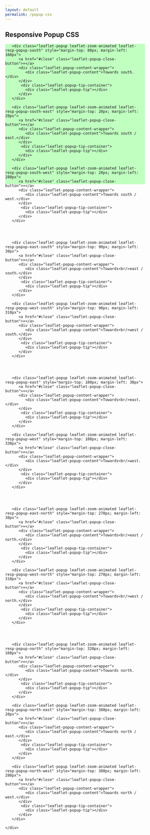 ```yaml
---
layout: default
permalink: /popup-css
---
```



<div style="clear: left">
    <h2>Responsive Popup CSS</h2>
    <div class="leaflet-container" style="width: 450px; height: 450px; margin-bottom:20px; background-color: #C0ffC0;">
    
    
       <div class="leaflet-popup leaflet-zoom-animated leaflet-resp-popup-south" style="margin-top: 80px; margin-left: 160px">
          <a href="#close" class="leaflet-popup-close-button">×</a>
          <div class="leaflet-popup-content-wrapper">
             <div class="leaflet-popup-content">Towards south.</div>
          </div>
           <div class="leaflet-popup-tip-container">
             <div class="leaflet-popup-tip"></div>
          </div>
       </div>       
       
       <div class="leaflet-popup leaflet-zoom-animated leaflet-resp-popup-south-east" style="margin-top: 20px; margin-left: 20px">
          <a href="#close" class="leaflet-popup-close-button">×</a>
          <div class="leaflet-popup-content-wrapper">
             <div class="leaflet-popup-content">Towards south / east.</div>
          </div>
           <div class="leaflet-popup-tip-container">
             <div class="leaflet-popup-tip"></div>
          </div>
       </div>

       <div class="leaflet-popup leaflet-zoom-animated leaflet-resp-popup-south-west" style="margin-top: 20px; margin-left: 280px">
          <a href="#close" class="leaflet-popup-close-button">×</a>
          <div class="leaflet-popup-content-wrapper">
             <div class="leaflet-popup-content">Towards south / west.</div>
          </div>
           <div class="leaflet-popup-tip-container">
             <div class="leaflet-popup-tip"></div>
          </div>
       </div>




       <div class="leaflet-popup leaflet-zoom-animated leaflet-resp-popup-east-south" style="margin-top: 90px; margin-left: 30px">
          <a href="#close" class="leaflet-popup-close-button">×</a>
          <div class="leaflet-popup-content-wrapper">
             <div class="leaflet-popup-content">Towards<br/>east / south.</div>
          </div>
           <div class="leaflet-popup-tip-container">
             <div class="leaflet-popup-tip"></div>
          </div>
       </div>

       <div class="leaflet-popup leaflet-zoom-animated leaflet-resp-popup-west-south" style="margin-top: 90px; margin-left: 310px">
          <a href="#close" class="leaflet-popup-close-button">×</a>
          <div class="leaflet-popup-content-wrapper">
             <div class="leaflet-popup-content">Towards<br/>west / south.</div>
          </div>
           <div class="leaflet-popup-tip-container">
             <div class="leaflet-popup-tip"></div>
          </div>
       </div>




       <div class="leaflet-popup leaflet-zoom-animated leaflet-resp-popup-east" style="margin-top: 180px; margin-left: 30px">
          <a href="#close" class="leaflet-popup-close-button">×</a>
          <div class="leaflet-popup-content-wrapper">
             <div class="leaflet-popup-content">Towards<br/>east.</div>
          </div>
           <div class="leaflet-popup-tip-container">
             <div class="leaflet-popup-tip"></div>
          </div>
       </div>

       <div class="leaflet-popup leaflet-zoom-animated leaflet-resp-popup-west" style="margin-top: 180px; margin-left: 330px">
          <a href="#close" class="leaflet-popup-close-button">×</a>
          <div class="leaflet-popup-content-wrapper">
             <div class="leaflet-popup-content">Towards<br/>west.</div>
          </div>
           <div class="leaflet-popup-tip-container">
             <div class="leaflet-popup-tip"></div>
          </div>
       </div>




       <div class="leaflet-popup leaflet-zoom-animated leaflet-resp-popup-east-north" style="margin-top: 270px; margin-left: 30px">
          <a href="#close" class="leaflet-popup-close-button">×</a>
          <div class="leaflet-popup-content-wrapper">
             <div class="leaflet-popup-content">Towards<br/>east / north.</div>
          </div>
           <div class="leaflet-popup-tip-container">
             <div class="leaflet-popup-tip"></div>
          </div>
       </div>

       <div class="leaflet-popup leaflet-zoom-animated leaflet-resp-popup-west-north" style="margin-top: 270px; margin-left: 310px">
          <a href="#close" class="leaflet-popup-close-button">×</a>
          <div class="leaflet-popup-content-wrapper">
             <div class="leaflet-popup-content">Towards<br/>west / north.</div>
          </div>
           <div class="leaflet-popup-tip-container">
             <div class="leaflet-popup-tip"></div>
          </div>
       </div>
      
      

      
       <div class="leaflet-popup leaflet-zoom-animated leaflet-resp-popup-north" style="margin-top: 320px; margin-left: 160px">
          <a href="#close" class="leaflet-popup-close-button">×</a>
          <div class="leaflet-popup-content-wrapper">
             <div class="leaflet-popup-content">Towards north.</div>
          </div>
           <div class="leaflet-popup-tip-container">
             <div class="leaflet-popup-tip"></div>
          </div>
       </div>

       <div class="leaflet-popup leaflet-zoom-animated leaflet-resp-popup-north-east" style="margin-top: 380px; margin-left: 20px">
          <a href="#close" class="leaflet-popup-close-button">×</a>
          <div class="leaflet-popup-content-wrapper">
             <div class="leaflet-popup-content">Towards north / east.</div>
          </div>
           <div class="leaflet-popup-tip-container">
             <div class="leaflet-popup-tip"></div>
          </div>
       </div>
 
       <div class="leaflet-popup leaflet-zoom-animated leaflet-resp-popup-north-west" style="margin-top: 380px; margin-left: 280px">
          <a href="#close" class="leaflet-popup-close-button">×</a>
          <div class="leaflet-popup-content-wrapper">
             <div class="leaflet-popup-content">Towards north / west.</div>
          </div>
           <div class="leaflet-popup-tip-container">
             <div class="leaflet-popup-tip"></div>
          </div>
       </div>
       
    </div> 
</div> 